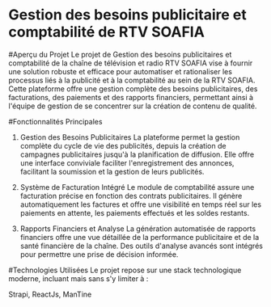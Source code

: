 # Gestion des besoins publicitaire et comptabilité de RTV SOAFIA

#Aperçu du Projet
Le projet de Gestion des besoins publicitaires et comptabilité de la chaîne de télévision et radio RTV SOAFIA vise à fournir une solution robuste et efficace pour automatiser et rationaliser les processus liés à la publicité et à la comptabilité au sein de la RTV SOAFIA. Cette plateforme offre une gestion complète des besoins publicitaires, des facturations, des paiements et des rapports financiers, permettant ainsi à l'équipe de gestion de se concentrer sur la création de contenu de qualité.

#Fonctionnalités Principales
1. Gestion des Besoins Publicitaires
La plateforme permet la gestion complète du cycle de vie des publicités, depuis la création de campagnes publicitaires jusqu'à la planification de diffusion. Elle offre une interface conviviale faciliter l'enregistrement des annonces, facilitant la soumission et la gestion de leurs publicités.

2. Système de Facturation Intégré
Le module de comptabilité assure une facturation précise en fonction des contrats publicitaires. Il génère automatiquement les factures et offre une visibilité en temps réel sur les paiements en attente, les paiements effectués et les soldes restants.

3. Rapports Financiers et Analyse
La génération automatisée de rapports financiers offre une vue détaillée de la performance publicitaire et de la santé financière de la chaîne. Des outils d'analyse avancés sont intégrés pour permettre une prise de décision informée.

#Technologies Utilisées
Le projet repose sur une stack technologique moderne, incluant mais sans s'y limiter à :

Strapi, ReactJs, ManTine
